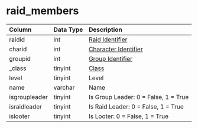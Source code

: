 # raid_members

| Column | Data Type | Description |
| :--- | :--- | :--- |
| raidid | int | [Raid Identifier](raid_details.md) |
| charid | int | [Character Identifier](../../../schema/categories/characters/character_data.md) |
| groupid | int | [Group Identifier](../../../schema/categories/groups/group_id.md) |
| _class | tinyint | [Class](../../../../categories/player/class-list) |
| level | tinyint | Level |
| name | varchar | Name |
| isgroupleader | tinyint | Is Group Leader: 0 = False, 1 = True |
| israidleader | tinyint | Is Raid Leader: 0 = False, 1 = True |
| islooter | tinyint | Is Looter: 0 = False, 1 = True |

